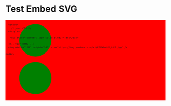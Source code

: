 # Test Embed SVG

<div>
<svg fill="none" viewBox="0 0 800 400" width="800" height="400" xmlns="http://www.w3.org/2000/svg">
   <rect width="100%" height="100%" fill="red" />

  <circle cx="150" cy="100" r="80" fill="green" />
  
  <foreignObject width="100%" height="100%">
    <div xmlns="http://www.w3.org/1999/xhtml">

      <style>
        /* your CSS */
      </style>

       <div style="border: 10px solid blue;">Test</div>
       
      <!-- your HTML -->
      <img width="128" height="146" src="https://img.youtube.com/vi/PFCWlwdfK_k/0.jpg" />

    </div>
  </foreignObject>
</svg>
</div>











[![Loading scenes asynchronously in Godot](https://github.com/workhorsy/test_svg_embed/blob/master/play_video.svg)](https://youtu.be/PFCWlwdfK_k, "Loading scenes asynchronously in Godot")

[![Loading scenes asynchronously in Godot](https://img.youtube.com/vi/PFCWlwdfK_k/0.jpg)](https://youtu.be/PFCWlwdfK_k, "Loading scenes asynchronously in Godot")


<div>
	<div style="border:10px solid black;">testtttttttttttttttt</div>
	<a href="https://youtu.be/PFCWlwdfK_k">
		<img src="https://img.youtube.com/vi/PFCWlwdfK_k/0.jpg" alt="Loading scenes asynchronously in Godot">
	</a>
</div>


![groups](https://github.com/workhorsy/test_svg_embed/blob/master/play_video.svg)
